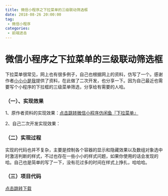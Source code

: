 ```yaml
---
title: 微信小程序之下拉菜单的三级联动筛选框
date: 2018-08-26 20:00:00
tag:
 - 微信小程序
categories:
 - 前端进击
---
```

# 微信小程序之下拉菜单的三级联动筛选框
下拉菜单很常见，网上也有很多例子，自己也根据网上的资料，仿写了一个。感谢作者[小小小是我](https://blog.csdn.net/laokdidiao/article/details/53565679)提供了资料，在此做了二次开发，也分享一下。因为自己最近也需要写个小程序的下拉框的三级菜单筛选，分享给有需要的人哈。

### （一）、实现效果
1、原作者资料的实现效果：[点击跳转微信小程序仿闲鱼『下拉菜单』](https://blog.csdn.net/laokdidiao/article/details/53565679)
<CustomImage src='/growth-record/platform/applet/three-tier-screening-01.gif' />

2、自己二次开发实现效果：
<CustomImage src='/growth-record/platform/applet/three-tier-screening-02.gif' />

### （二）实现过程
实现的代码也并不复杂，主要是控制各个容器的显示和隐藏效果以及数组对象选中时激活判断的样式，不过也存在一些小小的样式问题，如果你使用的话会发现的哈。自己也是简单的写了一下，没有花过多的时间在样式上挣扎，哈哈哈。

### （三）项目代码
[点击跳转下载](https://github.com/super456/dropDownBoxFilter)
